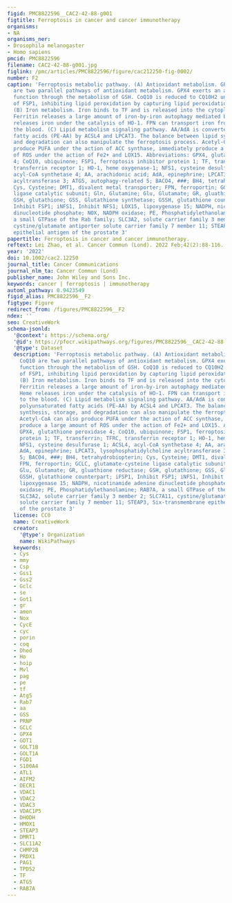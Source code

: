 ```yaml
---
figid: PMC8822596__CAC2-42-88-g001
figtitle: Ferroptosis in cancer and cancer immunotherapy
organisms:
- NA
organisms_ner:
- Drosophila melanogaster
- Homo sapiens
pmcid: PMC8822596
filename: CAC2-42-88-g001.jpg
figlink: /pmc/articles/PMC8822596/figure/cac212250-fig-0002/
number: F2
caption: 'Ferroptosis metabolic pathway. (A) Antioxidant metabolism. GPX4 and CoQ10
  are two parallel pathways of antioxidant metabolism. GPX4 exerts an antioxidant
  function through the metabolism of GSH. CoQ10 is reduced to CQ10H2 under the action
  of FSP1, inhibiting lipid peroxidation by capturing lipid peroxidation free radicals.
  (B) Iron metabolism. Iron binds to TF and is released into the cytoplasm by TFRC.
  Ferritin releases a large amount of iron‐by‐iron autophagy mediated by NACO4. Heme
  releases iron under the catalysis of HO‐1. FPN can transport iron from cells to
  the blood. (C) Lipid metabolism signaling pathway. AA/AdA is converted into polyunsaturated
  fatty acids (PE‐AA) by ACSL4 and LPCAT3. The balance between lipid synthesis, storage,
  and degradation can also manipulate the ferroptosis process. Acetyl‐CoA can also
  produce PUFA under the action of ACC synthase, immediately produce a large amount
  of ROS under the action of Fe2+ and LOX15. Abbreviations: GPX4, glutathione peroxidase
  4; CoQ10, ubiquinone; FSP1, ferroptosis inhibitor protein 1; TF, transferrin; TFRC,
  transferrin receptor 1; HO‐1, heme oxygenase‐1; NFS1, cysteine desulfurase 1; ACSL4,
  acyl‐CoA synthetase 4; AA, arachidonic acid; AdA, epinephrine; LPCAT3, lysophosphatidylcholine
  acyltransferase 3; ATG5, autophagy‐related 5; BACO4, ###; BH4, tetrahydrobiopterin;
  Cys, Cysteine; DMT1, divalent metal transporter; FPN, ferroportin; GCLC, glutamate‐cysteine
  ligase catalytic subunit; Gln, Glutamine; Glu, Glutamate; GR, gluathione reductase;
  GSH, glutathione; GSS, Glutathione synthetase; GSSH, glutathione counterpart; iFSP1,
  Inhibit FSP1; iNFS1, Inhibit NFS1; LOX15, lipoxygenase 15; NADPH, nicotinamide adenine
  dinucleotide phosphate; NOX, NADPH oxidase; PE, Phosphatidylethanolamine; RAB7A,
  a small GTPase of the Rab family; SLC3A2, solute carrier family 3 member 2; SLC7A11,
  cystine/glutamate antiporter solute carrier family 7 member 11; STEAP3, Six‐transmembrane
  epithelial antigen of the prostate 3'
papertitle: Ferroptosis in cancer and cancer immunotherapy.
reftext: Lei Zhao, et al. Cancer Commun (Lond). 2022 Feb;42(2):88-116.
year: '2022'
doi: 10.1002/cac2.12250
journal_title: Cancer Communications
journal_nlm_ta: Cancer Commun (Lond)
publisher_name: John Wiley and Sons Inc.
keywords: cancer | ferroptosis | immunotherapy
automl_pathway: 0.9423549
figid_alias: PMC8822596__F2
figtype: Figure
redirect_from: /figures/PMC8822596__F2
ndex: ''
seo: CreativeWork
schema-jsonld:
  '@context': https://schema.org/
  '@id': https://pfocr.wikipathways.org/figures/PMC8822596__CAC2-42-88-g001.html
  '@type': Dataset
  description: 'Ferroptosis metabolic pathway. (A) Antioxidant metabolism. GPX4 and
    CoQ10 are two parallel pathways of antioxidant metabolism. GPX4 exerts an antioxidant
    function through the metabolism of GSH. CoQ10 is reduced to CQ10H2 under the action
    of FSP1, inhibiting lipid peroxidation by capturing lipid peroxidation free radicals.
    (B) Iron metabolism. Iron binds to TF and is released into the cytoplasm by TFRC.
    Ferritin releases a large amount of iron‐by‐iron autophagy mediated by NACO4.
    Heme releases iron under the catalysis of HO‐1. FPN can transport iron from cells
    to the blood. (C) Lipid metabolism signaling pathway. AA/AdA is converted into
    polyunsaturated fatty acids (PE‐AA) by ACSL4 and LPCAT3. The balance between lipid
    synthesis, storage, and degradation can also manipulate the ferroptosis process.
    Acetyl‐CoA can also produce PUFA under the action of ACC synthase, immediately
    produce a large amount of ROS under the action of Fe2+ and LOX15. Abbreviations:
    GPX4, glutathione peroxidase 4; CoQ10, ubiquinone; FSP1, ferroptosis inhibitor
    protein 1; TF, transferrin; TFRC, transferrin receptor 1; HO‐1, heme oxygenase‐1;
    NFS1, cysteine desulfurase 1; ACSL4, acyl‐CoA synthetase 4; AA, arachidonic acid;
    AdA, epinephrine; LPCAT3, lysophosphatidylcholine acyltransferase 3; ATG5, autophagy‐related
    5; BACO4, ###; BH4, tetrahydrobiopterin; Cys, Cysteine; DMT1, divalent metal transporter;
    FPN, ferroportin; GCLC, glutamate‐cysteine ligase catalytic subunit; Gln, Glutamine;
    Glu, Glutamate; GR, gluathione reductase; GSH, glutathione; GSS, Glutathione synthetase;
    GSSH, glutathione counterpart; iFSP1, Inhibit FSP1; iNFS1, Inhibit NFS1; LOX15,
    lipoxygenase 15; NADPH, nicotinamide adenine dinucleotide phosphate; NOX, NADPH
    oxidase; PE, Phosphatidylethanolamine; RAB7A, a small GTPase of the Rab family;
    SLC3A2, solute carrier family 3 member 2; SLC7A11, cystine/glutamate antiporter
    solute carrier family 7 member 11; STEAP3, Six‐transmembrane epithelial antigen
    of the prostate 3'
  license: CC0
  name: CreativeWork
  creator:
    '@type': Organization
    name: WikiPathways
  keywords:
  - Cys
  - mmy
  - Csp
  - Gss1
  - Gss2
  - Gclc
  - se
  - Got1
  - gr
  - amon
  - Nox
  - CycE
  - cyc
  - porin
  - coq
  - Dhod
  - Ho
  - hoip
  - Mvl
  - pag
  - pe
  - tf
  - Atg5
  - Rab7
  - aa
  - GSS
  - PRNP
  - GCLC
  - GPX4
  - GOT1
  - GOLT1B
  - GOLT1A
  - FGD1
  - S100A4
  - ATL1
  - AIFM2
  - DECR1
  - VDAC1
  - VDAC2
  - VDAC3
  - VDAC1P5
  - DHODH
  - HMOX1
  - STEAP3
  - DMRT1
  - SLC11A2
  - CHMP2B
  - PRDX1
  - PAG1
  - TPD52
  - TF
  - ATG5
  - RAB7A
---
```

